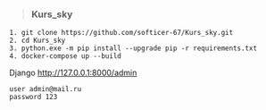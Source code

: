 > ### Kurs_sky


    1. git clone https://github.com/softicer-67/Kurs_sky.git
    2. cd Kurs_sky
    3. python.exe -m pip install --upgrade pip -r requirements.txt
    4. docker-compose up --build
  
  Django
    http://127.0.0.1:8000/admin
    
    user admin@mail.ru   
    password 123
